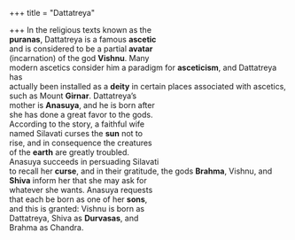 +++
title = "Dattatreya"

+++
In the religious texts known as the  
**puranas**, Dattatreya is a famous **ascetic**  
and is considered to be a partial **avatar**  
(incarnation) of the god **Vishnu**. Many  
modern ascetics consider him a paradigm for **asceticism**, and Dattatreya has  
actually been installed as a **deity** in certain places associated with ascetics,  
such as Mount **Girnar**. Dattatreya’s  
mother is **Anasuya**, and he is born after  
she has done a great favor to the gods.  
According to the story, a faithful wife  
named Silavati curses the **sun** not to  
rise, and in consequence the creatures  
of the **earth** are greatly troubled.  
Anasuya succeeds in persuading Silavati  
to recall her **curse**, and in their gratitude, the gods **Brahma**, Vishnu, and  
**Shiva** inform her that she may ask for  
whatever she wants. Anasuya requests  
that each be born as one of her **sons**,  
and this is granted: Vishnu is born as  
Dattatreya, Shiva as **Durvasas**, and  
Brahma as Chandra.